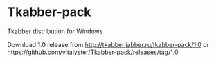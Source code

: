 Tkabber-pack
============

Tkabber distribution for Windows 

Download 1.0 release from http://tkabber.jabber.ru/tkabber-pack/1.0 or https://github.com/vitalyster/Tkabber-pack/releases/tag/1.0
